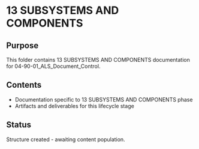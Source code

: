 # 13 SUBSYSTEMS AND COMPONENTS

## Purpose
This folder contains 13 SUBSYSTEMS AND COMPONENTS documentation for 04-90-01_ALS_Document_Control.

## Contents
- Documentation specific to 13 SUBSYSTEMS AND COMPONENTS phase
- Artifacts and deliverables for this lifecycle stage

## Status
Structure created - awaiting content population.
